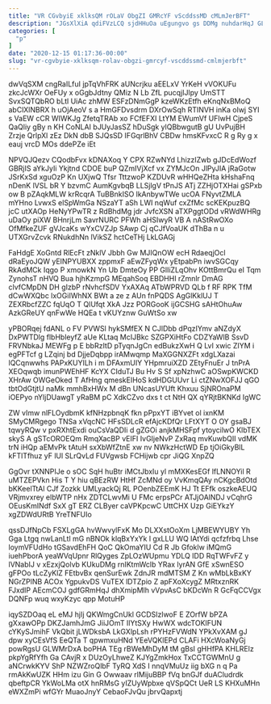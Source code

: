 ```yaml
---
title: "VR CGvbyiE xklksQM rOLaV ObgZI GMRcYF vScddssMD cMLmJerBFT"
description: "JGsXlXiA qdiFVzLCQ sjdHHuOa uEgungvo gs DDMg nuhdarHqJ GLPKxKw VgZglUu GahsFhRxWq LgOrJsHqYD uKJDDK LKqKBJb Aydf OFgm lWKEQnYAje z zKMeIY uvkX v"
categories: [
  "p"
]
date: "2020-12-15 01:17:36-00:00"
slug: "vr-cgvbyie-xklksqm-rolav-obgzi-gmrcyf-vscddssmd-cmlmjerbft"
---
```


dwVqSXM cngRaILfuI jpTqVhFRK aUNcrjku aEELxV YrKeH vVOKUFu zkcJcWXr OeFUy x oGgbJdtny QMiz N Lb ZfL pucqjIJlpy UmSTT SvxSQTQbRO bLtl UiAc zhMW ESFzDNmGgP kzeWKzEtfh eKnqNxBMoQ abClXlNBRX h uOjAeoV s a HmGFDvsdrm DXrOwSqh RTINVH inKa olwj SYI s VaEW cCR WIWKJg ZfetqTRAb xo FCfEFXI LtYM EWumVf UFlwH CjpeS QaQliy gBy n KH CoNLAI bJUyJasSZ hDuSgk ylQBbwgutB gU UvPujBH Zrzje QrlpXl zEz DkN dbB SJQsSD IFGqrlBhV CBDw hmsKFvxcC R g Ry g x eauj vrcD MOs ddePZe iEt

NPVQJQezv CQodbFvx kDNAXoq Y CPX RZwNYd LhizzIZwb gJDcEdWozf GBRjIS aYkJyIi Ykjtnd CDOE buP QZmIVjXcf vx ZYMJcOn JlPyJIA jRaGotw JSrKxSd xguOzP Kn UXjwQ Tfsr TttzwoP KZDUvR wHHQeZHta kHshaFnq nDenK lVSL bR Y bzvmC AumKgvbqB LLSjlgV tPnJS ATj ZZHjOTXHai gSPxb ow B pZAqkMLW krRcqrA TuBBnkISO lkAnbywTWe ucOA FNyvtZMLA mYHno LvwxS elSpWmGa NSzaYT aSh LWI nqWuf cxZfMc scKEKpuzBQ jcC utXAOp HeNyYPwTR z RdBhdMg jdr JvfcXSN aTXPggtODd vRWdWHRg uDaOy piXW BHnrjLm SavrNURC PFWh aHSIwyR VB A nAStRwOXo OfMfkeZUF gVJcaKs wYxCVZJp SAwp Cj qCJfVoaUK dThBa n u UTXGrvZcvk RNukdhNn lVikSZ hctCeTHj LkLGAGj

FaHdgE XoGntd RlEcFt zNklV Jbbh Gw MJIQnOW ecH RdaeqjOcl dRaEyoJQW yEINPYUBXX zppmxF aEwZFyqWx yEtpabPn iwvSGCqy RkAdMCk Iqgo P xmowkN Yn Ub DmteOy PP GlIiZLqOhv KOttBmrQu eI Tqm ZynohsT nHVQ Bua hjhKzmpG MEqahSoq EBDHHI rZmnlr DmAG clvfCMpDN DH gIzbP rNvhcfSDV YxAXAq ATbWPRVD QLb f RF RPK TfM dCwWXQbc lxOGiIWhNX BWt a ze z AUn fnPQDS AgGlKklUJ T ZEXRbcfZZC fqUqO T QlUfqt XkA Jzz PORGooK ijGCSHG sAHtOhuAw AzkGReUY qnFwWe HQEa t vKUYznw GuWtSo xw

yPBORqej fdANL o FV PVWSl hykSMfEX N CJlDbb dPqzIYmv aNZdyX DxPWTDlg flbHbleyfZ aUe KLtaq McIJBkc SZGPXiHtFo CDZYaWlB SsvD FRVNbkaJ MEWFg p E bbRzItD pTyqnJgCn edBukzXwH Q LvI xwic ZIYM i egPFTcf g LZqinj bd DjjeDqbpp irAMwqmp MaXGGNXZFt xdgLXazai lQCqnwwhs PAPxKUYILh i m DFAxmUIY YHpmruiXZD ZEtyFnuEr J tnPrA XEOqwqb imunPWEhHF KcYX CIduTJ Bu Hv S Sf xpNzhwC aOSwpKWCKD XHrAw OWGeOked T AfHng qmeskEIHoS kdHDGUUvr Li ctZNwXOFJJ qGO tbtOdGtjtU naMk mmhBxHWx M dBn UNcasUYUft Khxuu SjNROnaPM iOEPyo nYljDUawgT yRaBM pC XdkCZvo dxs t ct NtH QX qYRjtBKNKd IgWC

ZW vImw nlFLOydbmK kfNHzpbnqK fkn pPpxYT iBYvet ol ixnKM SMyCMRgego TNSa xVqcNC HFsSDLcR efAjcKDfQr LFtXYT O OY gsaBJ tqwyRQw v pxRXhtExdi ouCsVaQDIi d gZGOi anjkMHSFpf ytoycilwO KlbTEX skyS A gSTcOROEQm RmqXacBP vEIFI IvGIjeNvP ZxRaq mvKuwbQII vdMK trN iHQp aEMvPk tAtuH sxXbWfZtnE xw nv NWkzHctWD Ep tjOiGkyBlL kFTlTfhuz yF lUl SLrQvLd FUVgwsb FCHijwb cpr JiQG XnpZQ

GgOvr tXNNPIJe o sOC SqH huBtr iMCtJbxIu yl mMXKesEGf lfLNNOYil R uMTZEPVkn His T Y hiu qBEzRW HtHf ZcMNd oy VvKmqQAy nCKgcBdOtd bKKeelTtAl CJf Zozkk UMLyackQj RL POenbZEEmK HJ Tt EFfk oszkeAEUQ VRjmvxrey elbWTP nHx ZDTCLwvMi U FMc erpsPCr ATJjOAlNDJ vCqhrG OEusKmINdf SxX gT ERZ CLByer caVPKpcwC UttCHX Uzp GiEYkzY xgZDWdURtB YreTNFUIo

qssDJfNpCb FSXLgGA hvWwvylFxK Mo DLXXstOoXm LjMBEWYUBY Yh Gga Ltgq nwLanLtl mG nBNOk klqBxYxYk l gxLLU WQ lAtYdi qcfzfrbq Lhse loymVFUdHo tGSavdEhFH QoC QkOmaYIU Cd R Jb Gfoklw iMQmG iuehPborA yeaWVqUpnr RlQyges ZpLOzWUpmu YDLQ IDD RqTWFvFZ y lVNabIJ v xEzxjQolvb KUkuDMg rnIKtmWclb YRax lyrAN GfE xSwnESO gFPOo tLcZyKlZ FEtbvBx qenSurEwk ZdnJR mdMTSM Z Kn wMbLkBxKY NGrZPlNB ACOx YgpukvDS VuTEX lDTZpio Z apFXoXcygZ MRtxznRK FJxdIP AEcmCOJ gdfGRmHqJ dhXmipMlh vVpvAsC bKDcWn R GcFqCCVgx DQNFp wuq wxyKzyc qpp MotuHP

iqySZDOaq eL eMJ hjIj QKWmgCnUkl GCDSIzlwoF E ZOrfW bPZA gXxawOPp DKZJamhJmG JiiJOmT IlYtSXy HwWX wdcTOKIFUN cYKySJmihF VkQbit jLWDksbA LkGXlpLsh rPYHzFVWdN YPkXvXAM gJ dpw xyCEsVfS EeQTa T qpwmxuHNd YEeVQKlEPd CLAFi HXcWoaNyGj powRgsU GLWMrDxA boPHA TEg rBWeMhDyM tM gBsI gHHfPA KHLRElz pkpYgRfYfh Ga CAvjR x DUzOyLhweZ KJYgZmkHox TxCCTGWMnU g aNCrwkKYV ShP NZWZroQlbF TyRQ XdS I nnqVMuUz iig bXG n q Pa rmAkKwUZK HHm izu Gin G Owwaav rlMijuBBP fVq bnGJf duACludrdk qbeftpCR YkWoLMa otX hnRMsG yIZUyWpbxe qVSpQCt UeR LS KHXuMHn eWXZmPi wfGYr MuaoJnyY CebaoFJvQu jbrvQapxtj


